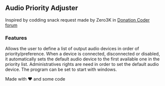 ## Audio Priority Adjuster

Inspired by codding snack request made by Zero3K in [Donation Coder forum](https://www.donationcoder.com/forum/index.php?topic=53512.0)

### Features

Allows the user to define a list of output audio devices in order of priority/preference.
When a device is connected, disconnected or disabled, it automatically sets the default audio device to the first available one in the priority list.
Administratives rights are need in order to set the default audio device.
The program can be set to start with windows.

Made with ❤ and some code